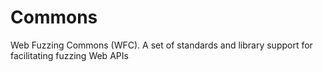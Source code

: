 # Commons
Web Fuzzing Commons (WFC). A set of standards and library support for facilitating fuzzing Web APIs 

